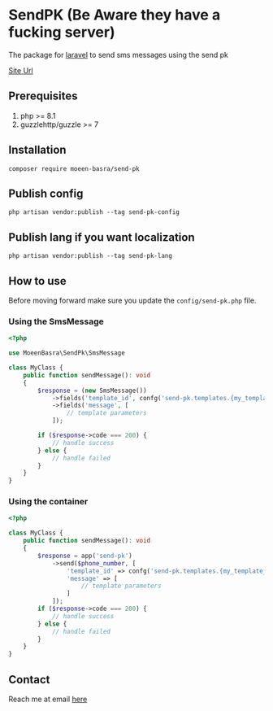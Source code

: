 # SendPK (Be Aware they have a fucking server)

The package for [laravel](https://laravel.com/) to send sms messages using the send pk

[Site Url](https://sendpk.com/)

## Prerequisites
1. php >= 8.1
2. guzzlehttp/guzzle >= 7

## Installation
`composer require moeen-basra/send-pk`


## Publish config
`php artisan vendor:publish --tag send-pk-config`

## Publish lang if you want localization
`php artisan vendor:publish --tag send-pk-lang`

## How to use

Before moving forward make sure you update the `config/send-pk.php` file.

### Using the SmsMessage
```php
<?php

use MoeenBasra\SendPk\SmsMessage

class MyClass {
    public function sendMessage(): void
    {
        $response = (new SmsMessage())
            ->fields('template_id', confg('send-pk.templates.{my_template_id}'))
            ->fields('message', [
                // template parameters
            ]);

        if ($response->code === 200) {
            // handle success
        } else {
            // handle failed
        }
    }
}
```
### Using the container

```php
<?php

class MyClass {
    public function sendMessage(): void
    {
        $response = app('send-pk')
            ->send($phone_number, [
                'template_id' => confg('send-pk.templates.{my_template_id}'),
                'message' => [
                    // template parameters
                ]
            ]);
        if ($response->code === 200) {
            // handle success
        } else {
            // handle failed
        }
    }
}
```

## Contact
Reach me at email [here](mailto:moeen.basra@gmail.com)
